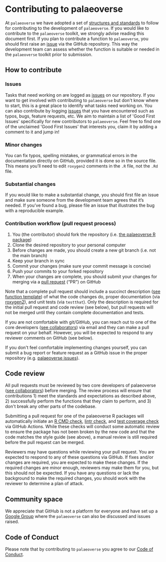 # Contributing to palaeoverse

At `palaeoverse` we have adopted a set of [structures and standards](https://palaeoverse.org/articles/structure-and-standards.html) to follow for contributing to the development of `palaeoverse`. If you would like to contribute to the `palaeoverse` toolkit, we strongly advise reading this document first. If you plan to contribute a function to `palaeoverse`, you should first raise an [issue](https://github.com/palaeoverse/palaeoverse/issues) via the GitHub repository. This way the development team can assess whether the function is suitable or needed in the `palaeoverse` toolkit prior to submission.

## How to contribute

### Issues

Tasks that need working on are logged as [issues](https://github.com/palaeoverse/palaeoverse/issues) on our repository. If you want to get involved with contributing to `palaeoverse` but don't know where to start, this is a great place to identify what tasks need working on. You can also contribute by logging [issues](https://github.com/palaeoverse/palaeoverse/issues) that you have encountered such as typos, bugs, feature requests, etc. We aim to maintain a list of 'Good First Issues' specifically for new contributors to `palaeoverse`. Feel free to find one of the unclaimed 'Good First Issues' that interests you, claim it by adding a comment to it and jump in!

### Minor changes

You can fix typos, spelling mistakes, or grammatical errors in the documentation directly on GitHub, provided it is done so in the source file. This means you’ll need to edit `roxygen2` comments in the `.R` file, not the `.Rd` file.

### Substantial changes

If you would like to make a substantial change, you should first file an issue and make sure someone from the development team agrees that it’s needed. If you’ve found a bug, please file an issue that illustrates the bug with a reproducible example.

### Contribution workflow (pull request process)

1. You (the contributor) should fork the repository (i.e. [the palaeoverse R package](https://github.com/palaeoverse/palaeoverse))
2. Clone the desired repository to your personal computer
3. Before changes are made, you should create a new git branch (i.e. not the main branch)
4. Keep your branch in sync
5. Commit your changes (make sure your commit message is concise)
6. Push your commits to your forked repository
7. When your changes are complete, you should submit your changes for merging via a [pull request](https://docs.github.com/en/pull-requests/collaborating-with-pull-requests/proposing-changes-to-your-work-with-pull-requests/about-pull-requests) (“PR”) on GitHub

Note that a complete pull request should include a succinct description ([see function template](https://github.com/palaeoverse/palaeoverse/blob/main/pull_request_template.md)) of what the code changes do, proper documentation (via [roxygen2](https://roxygen2.r-lib.org)), and unit tests (via `testthat`). Only the description is required for the initial pull request and code review (see below), but pull requests will not be merged until they contain complete documentation and tests.

If you are not comfortable with git/GitHub, you can reach out to one of the core developers ([see collaborators](https://palaeoverse.palaeoverse.org/authors.html)) via email and they can make a pull request on your behalf. However, you will be expected to respond to any reviewer comments on GitHub (see below).

If you don't feel comfortable implementing changes yourself, you can submit a bug report or feature request as a GitHub issue in the proper repository (e.g. [palaeoverse issues](https://github.com/palaeoverse/palaeoverse/issues)).

## Code review

All pull requests must be reviewed by two core developers of palaeoverse ([see collaborators](https://palaeoverse.palaeoverse.org/authors.html)) before merging. The review process will ensure that contributions 1) meet the standards and expectations as described above, 2) successfully perform the functions that they claim to perform, and 3) don't break any other parts of the codebase.

Submitting a pull request for one of the palaeoverse R packages will automatically initiate an [R CMD check](https://r-pkgs.org/check.html), [lintr check](https://lintr.r-lib.org/index.html), and [test coverage check](https://covr.r-lib.org/) via GitHub Actions. While these checks will conduct some automatic review to ensure the package has not been broken by the new code and that the code matches the style guide (see above), a manual review is still required before the pull request can be merged.

Reviewers may have questions while reviewing your pull request. You are expected to respond to any of these questions via GitHub. If fixes and/or changes are required, you are expected to make these changes. If the required changes are minor enough, reviewers may make them for you, but this should not be expected. If you have any questions or lack the background to make the required changes, you should work with the reviewer to determine a plan of attack.

## Community space

We appreciate that GitHub is not a platform for everyone and have set up a [Google Group](https://groups.google.com/g/palaeoverse) where the `palaeoverse` can also be discussed and issues raised.

## Code of Conduct

Please note that by contributing to `palaeoverse` you agree to our [Code of Conduct](https://palaeoverse.org/CODE_OF_CONDUCT.html).
